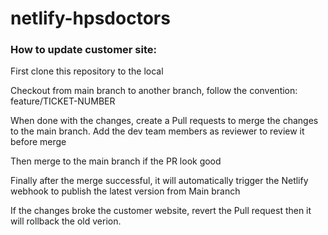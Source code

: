 # netlify-hpsdoctors

### How to update customer site:

First clone this repository to the local

Checkout from main branch to another branch, follow the convention:
feature/TICKET-NUMBER

When done with the changes, create a Pull requests to merge the changes to the main branch. Add the dev team members as reviewer to review it before merge

Then merge to the main branch if the PR look good

Finally after the merge successful, it will automatically trigger the Netlify webhook to publish the latest version from Main branch

If the changes broke the customer website, revert the Pull request then it will rollback the old verion.